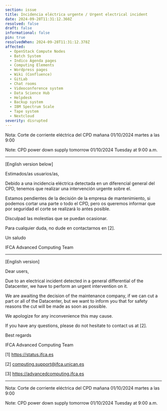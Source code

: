 ```yaml
---
section: issue
title: Incidencia eléctrica urgente / Urgent electrical incident
date: 2024-09-28T11:31:12.360Z
resolved: false
draft: false
informational: false
pin: true
resolvedWhen: 2024-09-28T11:31:12.378Z
affected:
  - OpenStack Compute Nodes
  - Batch System
  - Indico Agenda pages
  - Computing Elements
  - Wordpress pages
  - Wiki (Confluence)
  - GitLab
  - Chat rooms
  - Videoconference system
  - Data Science Hub
  - Helpdesk
  - Backup system
  - IBM Spectrum Scale
  - Tape system
  - Nextcloud
severity: disrupted
---
```

Nota: C﻿orte de corriente eléctrica del CPD mañana 01/10/2024 martes a las 9:00

Note: CPD power down supply tomorrow 01/10/2024 Tuesday at 9:00 a.m.



- - -



\[English version below]

Estimados/as usuarios/as,

Debido a una incidencia eléctrica detectada en un diferencial general del CPD, tenemos que realizar una intervención urgente sobre el.

Estamos pendientes de la decisión de la empresa de mantenimiento, si podemos cortar una parte o todo el CPD, pero os queremos informar que por seguridad el corte se realizará lo antes posible.

Disculpad las molestias que se puedan ocasionar.

Para cualquier duda, no dude en contactarnos en \[2].

Un saludo

IFCA Advanced Computing Team

- - -

\[English version]

Dear users,

Due to an electrical incident detected in a general differential of the Datacenter, we have to perform an urgent intervention on it.

We are awaiting the decision of the maintenance company, if we can cut a part or all of the Datacenter, but we want to inform you that for safety reasons the cut will be made as soon as possible.

We apologize for any inconvenience this may cause.

If you have any questions, please do not hesitate to contact us at \[2].

Best regards

IFCA Advanced Computing Team

\[1] https://status.ifca.es

\[2] computing.support@ifca.unican.es

\[3] https://advancedcomputing.ifca.es



- - -



Nota: C﻿orte de corriente eléctrica del CPD mañana 01/10/2024 martes a las 9:00

Note: CPD power down supply tomorrow 01/10/2024 Tuesday at 9:00 a.m.